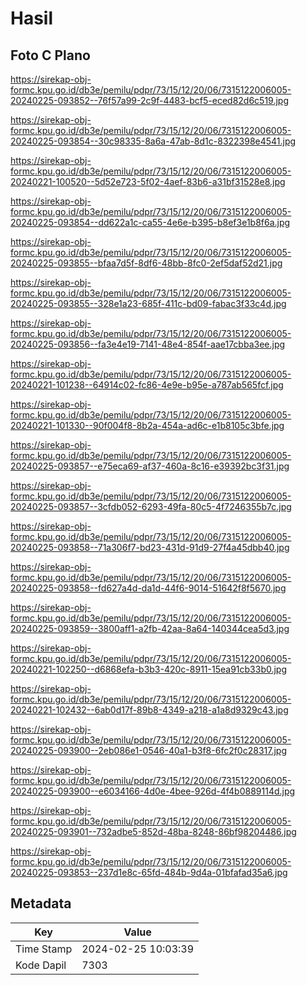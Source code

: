 # Hasil

## Foto C Plano

https://sirekap-obj-formc.kpu.go.id/db3e/pemilu/pdpr/73/15/12/20/06/7315122006005-20240225-093852--76f57a99-2c9f-4483-bcf5-eced82d6c519.jpg

https://sirekap-obj-formc.kpu.go.id/db3e/pemilu/pdpr/73/15/12/20/06/7315122006005-20240225-093854--30c98335-8a6a-47ab-8d1c-8322398e4541.jpg

https://sirekap-obj-formc.kpu.go.id/db3e/pemilu/pdpr/73/15/12/20/06/7315122006005-20240221-100520--5d52e723-5f02-4aef-83b6-a31bf31528e8.jpg

https://sirekap-obj-formc.kpu.go.id/db3e/pemilu/pdpr/73/15/12/20/06/7315122006005-20240225-093854--dd622a1c-ca55-4e6e-b395-b8ef3e1b8f6a.jpg

https://sirekap-obj-formc.kpu.go.id/db3e/pemilu/pdpr/73/15/12/20/06/7315122006005-20240225-093855--bfaa7d5f-8df6-48bb-8fc0-2ef5daf52d21.jpg

https://sirekap-obj-formc.kpu.go.id/db3e/pemilu/pdpr/73/15/12/20/06/7315122006005-20240225-093855--328e1a23-685f-411c-bd09-fabac3f33c4d.jpg

https://sirekap-obj-formc.kpu.go.id/db3e/pemilu/pdpr/73/15/12/20/06/7315122006005-20240225-093856--fa3e4e19-7141-48e4-854f-aae17cbba3ee.jpg

https://sirekap-obj-formc.kpu.go.id/db3e/pemilu/pdpr/73/15/12/20/06/7315122006005-20240221-101238--64914c02-fc86-4e9e-b95e-a787ab565fcf.jpg

https://sirekap-obj-formc.kpu.go.id/db3e/pemilu/pdpr/73/15/12/20/06/7315122006005-20240221-101330--90f004f8-8b2a-454a-ad6c-e1b8105c3bfe.jpg

https://sirekap-obj-formc.kpu.go.id/db3e/pemilu/pdpr/73/15/12/20/06/7315122006005-20240225-093857--e75eca69-af37-460a-8c16-e39392bc3f31.jpg

https://sirekap-obj-formc.kpu.go.id/db3e/pemilu/pdpr/73/15/12/20/06/7315122006005-20240225-093857--3cfdb052-6293-49fa-80c5-4f7246355b7c.jpg

https://sirekap-obj-formc.kpu.go.id/db3e/pemilu/pdpr/73/15/12/20/06/7315122006005-20240225-093858--71a306f7-bd23-431d-91d9-27f4a45dbb40.jpg

https://sirekap-obj-formc.kpu.go.id/db3e/pemilu/pdpr/73/15/12/20/06/7315122006005-20240225-093858--fd627a4d-da1d-44f6-9014-51642f8f5670.jpg

https://sirekap-obj-formc.kpu.go.id/db3e/pemilu/pdpr/73/15/12/20/06/7315122006005-20240225-093859--3800aff1-a2fb-42aa-8a64-140344cea5d3.jpg

https://sirekap-obj-formc.kpu.go.id/db3e/pemilu/pdpr/73/15/12/20/06/7315122006005-20240221-102250--d6868efa-b3b3-420c-8911-15ea91cb33b0.jpg

https://sirekap-obj-formc.kpu.go.id/db3e/pemilu/pdpr/73/15/12/20/06/7315122006005-20240221-102432--6ab0d17f-89b8-4349-a218-a1a8d9329c43.jpg

https://sirekap-obj-formc.kpu.go.id/db3e/pemilu/pdpr/73/15/12/20/06/7315122006005-20240225-093900--2eb086e1-0546-40a1-b3f8-6fc2f0c28317.jpg

https://sirekap-obj-formc.kpu.go.id/db3e/pemilu/pdpr/73/15/12/20/06/7315122006005-20240225-093900--e6034166-4d0e-4bee-926d-4f4b0889114d.jpg

https://sirekap-obj-formc.kpu.go.id/db3e/pemilu/pdpr/73/15/12/20/06/7315122006005-20240225-093901--732adbe5-852d-48ba-8248-86bf98204486.jpg

https://sirekap-obj-formc.kpu.go.id/db3e/pemilu/pdpr/73/15/12/20/06/7315122006005-20240225-093853--237d1e8c-65fd-484b-9d4a-01bfafad35a6.jpg


## Metadata

| Key        | Value               |
| ---------- | ------------------- |
| Time Stamp | 2024-02-25 10:03:39 |
| Kode Dapil | 7303                |



